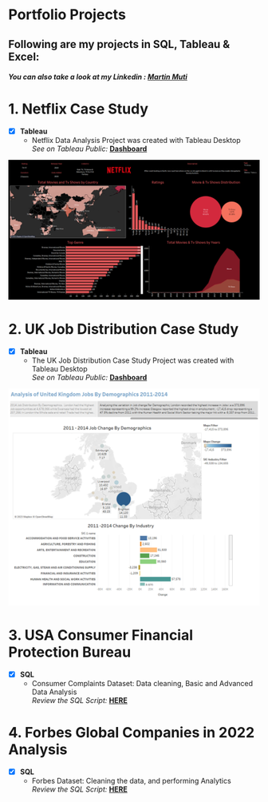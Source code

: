  
# Portfolio Projects
## Following are my projects in SQL, Tableau & Excel: <br />
#### *You can also take a look at my Linkedin : [Martin Muti](https://www.linkedin.com/in/martin-muti-226043130/)* <br />

#  1. Netflix Case Study
- [x] **Tableau** 
  - Netflix Data Analysis Project was created with Tableau Desktop<br />
*See on Tableau Public:* **[Dashboard](https://public.tableau.com/views/NetflixDataWorkbook/Dashboard1?:language=en-US&:display_count=n&:origin=viz_share_link)**<br />

![Netflix Dashboard](https://github.com/martinkilombe/Data-Analyst-Project/blob/main/Netflix%20Data/Netdlix%20dashbaord.png)  

#  2. UK Job Distribution Case Study
- [x] **Tableau** 
  - The UK Job Distribution Case Study Project was created with Tableau Desktop<br />
*See on Tableau Public:* **[Dashboard](https://public.tableau.com/views/UKJobDemographicAnalysis2011-2014/AnalysisofUnitedKingdomJobsByDemographics?:language=en-US&:display_count=n&:origin=viz_share_link)**<br />

![Netflix Dashboard](https://github.com/martinkilombe/Data-Analyst-Project/blob/main/UK%20Job%20Distibution%202011-2014/Analysis%20of%20United%20Kingdom%20Jobs%20By%20Demographics2.png)  

#  3. USA Consumer Financial Protection Bureau
- [x] **SQL** 
  - Consumer Complaints Dataset: Data cleaning, Basic and Advanced Data Analysis<br />
*Review the SQL Script:* **[HERE](https://github.com/martinkilombe/Consumer_Complaints_Analysis_SQL/blob/main/Consmer%20complaints%20analyis%20and%20data%20cleaning.sql)**<br />


#  4. Forbes Global Companies in 2022 Analysis
- [x] **SQL** 
  - Forbes Dataset: Cleaning the data, and performing Analytics<br />
*Review the SQL Script:* **[HERE](https://github.com/martinkilombe/forbes_data_SQL/blob/main/Data%20analysis.sql)**<br />







